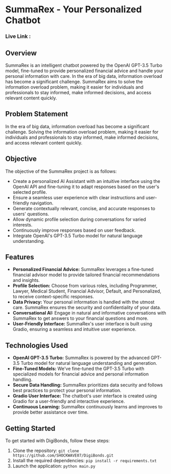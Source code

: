 # SummaRex - Your Personalized Chatbot

### Live Link : 

## Overview
SummaRex is an intelligent chatbot powered by the OpenAI GPT-3.5 Turbo model, fine-tuned to provide personalized financial advice and handle your personal information with care. In the era of big data, information overload has become a significant challenge. SummaRex aims to solve the information overload problem, making it easier for individuals and professionals to stay informed, make informed decisions, and access relevant content quickly.

## Problem Statement
In the era of big data, information overload has become a significant challenge. Solving the information overload problem, making it easier for individuals and professionals to stay informed, make informed decisions, and access relevant content quickly.

## Objective
The objective of the SummaRex project is as follows:
- Create a personalized AI Assistant with an intuitive interface using the OpenAI API and fine-tuning it to adapt responses based on the user's selected profile.
- Ensure a seamless user experience with clear instructions and user-friendly navigation.
- Generate contextually relevant, concise, and accurate responses to users' questions.
- Allow dynamic profile selection during conversations for varied interests.
- Continuously improve responses based on user feedback.
- Integrate OpenAI's GPT-3.5 Turbo model for natural language understanding.

## Features
- **Personalized Financial Advice:** SummaRex leverages a fine-tuned financial advisor model to provide tailored financial recommendations and insights.
- **Profile Selection:** Choose from various roles, including Programmer, Lawyer, Medical Student, Financial Advisor, Default, and Personalized, to receive context-specific responses.
- **Data Privacy:** Your personal information is handled with the utmost care. SummaRex ensures the security and confidentiality of your data.
- **Conversational AI:** Engage in natural and informative conversations with SummaRex to get answers to your financial questions and more.
- **User-Friendly Interface:** SummaRex's user interface is built using Gradio, ensuring a seamless and intuitive user experience.

## Technologies Used
- **OpenAI GPT-3.5 Turbo:** SummaRex is powered by the advanced GPT-3.5 Turbo model for natural language understanding and generation.
- **Fine-Tuned Models:** We've fine-tuned the GPT-3.5 Turbo with specialized models for financial advice and personal information handling.
- **Secure Data Handling:** SummaRex prioritizes data security and follows best practices to protect your personal information.
- **Gradio User Interface:** The chatbot's user interface is created using Gradio for a user-friendly and interactive experience.
- **Continuous Learning:** SummaRex continuously learns and improves to provide better assistance over time.

## Getting Started
To get started with DigiBonds, follow these steps:
1. Clone the repository: `git clone https://github.com/SHOCKWAVE07/DigiBonds.git`
2. Install the required dependencies: `pip install -r requirements.txt`
3. Launch the application: `python main.py`


